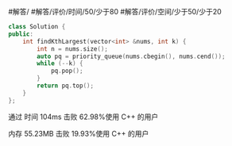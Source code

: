 #解答/ #解答/评价/时间/50/少于80 #解答/评价/空间/少于50/少于20 

``` cpp
class Solution {
public:
	int findKthLargest(vector<int> &nums, int k) {
		int n = nums.size();
		auto pq = priority_queue(nums.cbegin(), nums.cend());
		while (--k) {
			pq.pop();
		}
		return pq.top();
	}
};
```

通过
时间
104ms
击败 62.98%使用 C++ 的用户

内存
55.23MB
击败 19.93%使用 C++ 的用户